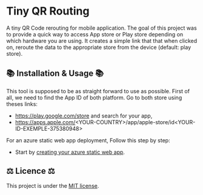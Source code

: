 # Tiny QR Routing
A tiny QR Code rerouting for mobile application. The goal of this project was to provide a quick way to access App store or Play store depending on which hardware you are using. It creates a simple link that that when clicked on, reroute the data to the appropriate store from the device (default: play store).

## 📚 Installation & Usage 📚
This tool is supposed to be as straight forward to use as possible. First of all, we need to find the App ID of both platform. Go to both store using theses links:
- https://play.google.com/store and search for your app, 
- https://apps.apple.com/<YOUR-COUNTRY\>/app/apple-store/id\<YOUR-ID-EXEMPLE-375380948\>

For an azure static web app deployment, Follow this step by step:
- Start by [creating your azure static web app]().

## ⚖️ Licence ⚖️
This project is under the [MIT license](./LICENSE).
